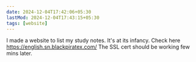 ```yaml
---
date: 2024-12-04T17:42:06+05:30
lastMod: 2024-12-04T17:43:15+05:30
tags: [website]
---
```


I made a website to list my study notes. It's at its infancy. Check here https://english.sn.blackpiratex.com/
The SSL cert should be working few mins later.
